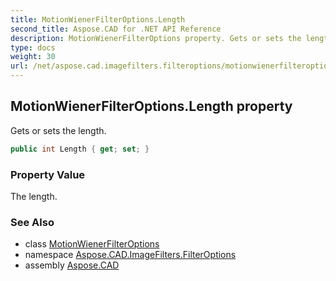 ```yaml
---
title: MotionWienerFilterOptions.Length
second_title: Aspose.CAD for .NET API Reference
description: MotionWienerFilterOptions property. Gets or sets the length
type: docs
weight: 30
url: /net/aspose.cad.imagefilters.filteroptions/motionwienerfilteroptions/length/
---
```

## MotionWienerFilterOptions.Length property

Gets or sets the length.

```csharp
public int Length { get; set; }
```

### Property Value

The length.

### See Also

* class [MotionWienerFilterOptions](../)
* namespace [Aspose.CAD.ImageFilters.FilterOptions](../../motionwienerfilteroptions/)
* assembly [Aspose.CAD](../../../)



